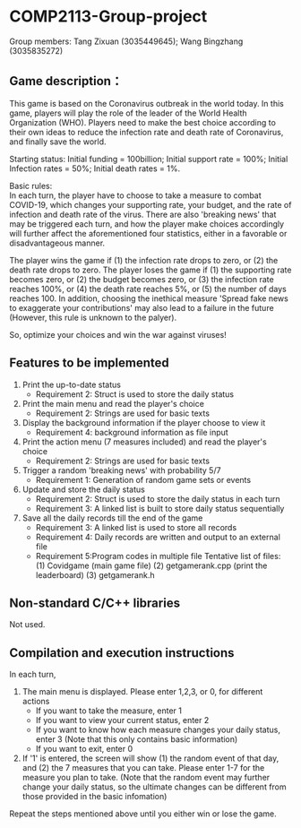 # COMP2113-Group-project

Group members: Tang Zixuan (3035449645); Wang Bingzhang (3035835272)

## Game description：

This game is based on the Coronavirus outbreak in the world today. In this game, players will play the role of the leader of the World Health Organization (WHO). Players 
need to make the best choice according to their own ideas to reduce the infection rate and death rate of Coronavirus, and finally save the world.

Starting status: 
Initial funding = 100billion; 
Initial support rate = 100%; 
Initial Infection rates = 50%;
Initial death rates = 1%.

Basic rules:  
In each turn, the player have to choose to take a measure to combat COVID-19, which changes your supporting rate, your budget, and the rate of infection and death rate of the 
virus. There are also 'breaking news' that may be triggered each turn, and how the player make choices accordingly will further affect the aforementioned four statistics, either in a favorable or disadvantageous manner. 

The player wins the game if (1) the infection rate drops to zero, or (2) the death rate drops to zero. The player loses the 
game if (1) the supporting rate becomes zero, or (2) the budget becomes zero, or (3) the infection rate reaches 100%, or (4) the death rate reaches 5%, or (5) the number of days reaches 100. In addition, choosing the inethical measure 'Spread fake news to exaggerate your contributions' may also lead to a failure in the future (However, this rule is unknown to the palyer). 

So, optimize your 
choices and win the war against viruses!

## Features to be implemented
1. Print the up-to-date status
   - Requirement 2: Struct is used to store the daily status
2. Print the main menu and read the player's choice
   - Requirement 2: Strings are used for basic texts
3. Display the background information if the player choose to view it
   - Requirement 4: background information as file input
4. Print the action menu (7 measures included) and read the player's choice
   - Requirement 2: Strings are used for basic texts
5. Trigger a random 'breaking news' with probability 5/7
   - Requirement 1: Generation of random game sets or events
6. Update and store the daily status
   - Requirement 2: Struct is used to store the daily status in each turn
   - Requirement 3: A linked list is built to store daily status sequentially
7. Save all the daily records till the end of the game
   - Requirement 3: A linked list is used to store all records
   - Requirement 4: Daily records are written and output to an external file
   - Requirement 5:Program codes in multiple file
                   Tentative list of files: (1) Covidgame (main game file) (2) getgamerank.cpp (print the leaderboard) (3) getgamerank.h 

## Non-standard C/C++ libraries
Not used.

## Compilation and execution instructions
In each turn,
1. The main menu is displayed. Please enter 1,2,3, or 0, for different actions
   - If you want to take the measure, enter 1
   - If you want to view your current status, enter 2
   - If you want to know how each measure changes your daily status, enter 3 (Note that this only contains basic information)
   - If you want to exit, enter 0
2. If '1' is entered, the screen will show (1) the random event of that day, and (2) the 7 measures that you can take. Please enter 1-7 for the measure you plan to take. (Note that the random event may further change your daily status, so the ultimate changes can be different from those provided in the basic infomation)

Repeat the steps mentioned above until you either win or lose the game. 

